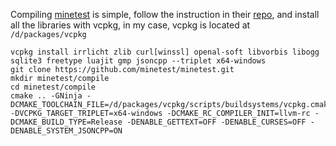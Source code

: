 Compiling [minetest](https://github.com/minetest/minetest) is simple, follow the instruction in their [repo](https://github.com/minetest/minetest), and install all the libraries with vcpkg, in my case, vcpkg is located at `/d/packages/vcpkg`
```
vcpkg install irrlicht zlib curl[winssl] openal-soft libvorbis libogg sqlite3 freetype luajit gmp jsoncpp --triplet x64-windows
git clone https://github.com/minetest/minetest.git
mkdir minetest/compile
cd minetest/compile
cmake .. -GNinja -DCMAKE_TOOLCHAIN_FILE=/d/packages/vcpkg/scripts/buildsystems/vcpkg.cmake -DVCPKG_TARGET_TRIPLET=x64-windows -DCMAKE_RC_COMPILER_INIT=llvm-rc -DCMAKE_BUILD_TYPE=Release -DENABLE_GETTEXT=OFF -DENABLE_CURSES=OFF -DENABLE_SYSTEM_JSONCPP=ON
```
